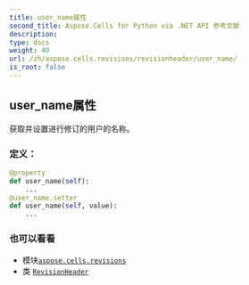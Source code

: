 ```yaml
---
title: user_name属性
second_title: Aspose.Cells for Python via .NET API 参考文献
description:
type: docs
weight: 40
url: /zh/aspose.cells.revisions/revisionheader/user_name/
is_root: false
---
```

## user_name属性

获取并设置进行修订的用户的名称。
### 定义：
```python
@property
def user_name(self):
    ...
@user_name.setter
def user_name(self, value):
    ...
```

### 也可以看看
* 模块[`aspose.cells.revisions`](../../)
* 类 [`RevisionHeader`](/cells/python-net/zh/aspose.cells.revisions/revisionheader)
